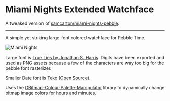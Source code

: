 # Miami Nights Extended Watchface

A tweaked version of [samcarton/miami-nights-pebble](https://github.com/samcarton/miami-nights-pebble).

---

A simple yet striking large-font colored watchface for Pebble Time.

![Miami Nights](https://github.com/samcarton/miami-nights-pebble/raw/master/Screenshot1984.png)

Large font is [True Lies by Jonathan S. Harris](http://tattoowoo.com/index.php?main_page=product_info&cPath=72&products_id=1678). Digits have been exported and used as PNG assets because a few of the characters are way too big for the pebble font rasterizer.

Smaller Date font is [Teko (Open Source)](https://www.google.com/fonts/specimen/Teko).

Uses the [GBitmap-Colour-Palette-Manipulator](https://github.com/rebootsramblings/GBitmap-Colour-Palette-Manipulator) library to dynamically change bitmap image colors for hours and minutes.

